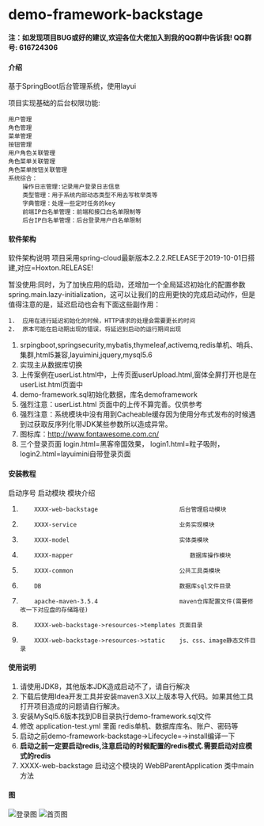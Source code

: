 # demo-framework-backstage

**注：如发现项目BUG或好的建议,欢迎各位大佬加入到我的QQ群中告诉我! QQ群号: 616724306** 

#### 介绍
基于SpringBoot后台管理系统，使用layui

项目实现基础的后台权限功能:

    用户管理
    角色管理
    菜单管理
    按钮管理
    用户角色关联管理
    角色菜单关联管理
    角色菜单按钮关联管理
    系统综合：
        操作日志管理:记录用户登录日志信息
        类型管理：用于系统内部动态类型不用去写枚举类等
        字典管理：处理一些定时任务的key
        前端IP白名单管理：前端和接口白名单限制等
        后台IP白名单管理：后台登录用户白名单限制


#### 软件架构
软件架构说明
项目采用spring-cloud最新版本2.2.2.RELEASE于2019-10-01日搭建,对应=Hoxton.RELEASE!

暂没使用:同时，为了加快应用的启动，还增加一个全局延迟初始化的配置参数spring.main.lazy-initialization，这可以让我们的应用更快的完成启动动作，但是值得注意的是，延迟启动也会有下面这些副作用：
    
    1.  应用在进行延迟初始化的时候，HTTP请求的处理会需要更长的时间
    2.  原本可能在启动期出现的错误，将延迟到启动的运行期间出现
    
1.  srpingboot,springsecurity,mybatis,thymeleaf,activemq,redis单机、哨兵、集群,html5兼容,layuimini,jquery,mysql5.6
2.  实现主从数据库切换
3.  上传案例在userList.html中，上传页面userUpload.html,窗体全屏打开也是在userList.html页面中
4.  demo-framework.sql初始化数据，库名demoframework
5.  强烈注意：userList.html 页面中的上传不算完善。仅供参考
6.  强烈注意：系统模块中没有用到Cacheable缓存因为使用分布式发布的时候遇到过获取反序列化带JDK某些参数所以造成异常。
7.  图标库：http://www.fontawesome.com.cn/
8.  三个登录页面 login.html=黑客帝国效果， login1.html=粒子吸附， login2.html=layuimini自带登录页面


#### 安装教程
启动序号    启动模块                                    模块介绍
1.         XXXX-web-backstage                       后台管理启动模块
2.         XXXX-service                             业务实现模块
3.         XXXX-model                               实体类模块
4.         XXXX-mapper                                 数据库操作模块
5.         XXXX-common                              公共工具类模块
6.         DB                                       数据库sql文件目录
7.         apache-maven-3.5.4                       maven仓库配置文件(需要修改一下对应盘的存储路径)
8.         XXXX-web-backstage->resources->templates 页面目录
9.         XXXX-web-backstage->resources->static    js、css、image静态文件目录

#### 使用说明

1.  请使用JDK8，其他版本JDK造成启动不了，请自行解决
2.  下载后使用Idea开发工具并安装maven3.X以上版本导入代码。如果其他工具打开项目造成的问题请自行解决。
3.  安装MySql5.6版本找到DB目录执行demo-framework.sql文件
4.  修改 application-test.yml 里面 redis单机、数据库库名、账户、密码等
5.  启动之前demo-framework-backstage->Lifecycle=->install编译一下
6.  **启动之前一定要启动redis,注意启动的时候配置的redis模式.需要启动对应模式的redis**
7.  XXXX-web-backstage 启动这个模块的 WebBParentApplication 类中main方法

#### 图
![登录图](https://images.gitee.com/uploads/images/2020/0111/150002_8e058703_803165.png)
![首页图](http://images.gitee.com/uploads/images/2020/0111/150016_6afdfd0e_803165.png)

